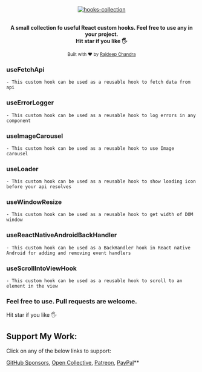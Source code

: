
<div align="center">
  <a href="#"><img src="https://github.com/Rajdeepc/hooks-collection/blob/master/React-hooks.png?raw=true" alt="hooks-collection"></a>
  <br>
  <br>
  <p>
    <b>A small collection fo useful React custom hooks.
    Feel free to use any in your project.<br>
    Hit star if you like  🖐
</b>
  </p>
  <p>
    <sub>Built with ❤︎ by
      <a href="https://github.com/Rajdeepc">Rajdeep Chandra</a> 
    </sub>
  </p>
</div>

### useFetchApi
    - This custom hook can be used as a reusable hook to fetch data from api
### useErrorLogger
    - This custom hook can be used as a reusable hook to log errors in any component
### useImageCarousel
    - This custom hook can be used as a reusable hook to use Image carousel
### useLoader
    - This custom hook can be used as a reusable hook to show loading icon before your api resolves
### useWindowResize
    - This custom hook can be used as a reusable hook to get width of DOM window
### useReactNativeAndroidBackHandler
    - This custom hook can be used as a BackHandler hook in React native Android for adding and removing event handlers 
### useScrollIntoViewHook
    - This custom hook can be used as a reusable hook to scroll to an element in the view



### Feel free to use. Pull requests are welcome. <br>
Hit star if you like  🖐


## Support My Work:

Click on any of the below links to support:

[GitHub Sponsors](https://github.com/sponsors/Rajdeepc), [Open Collective](https://opencollective.com/rajdeep-chandra), [Patreon](https://www.patreon.com/chandraraj), [PayPal](https://www.paypal.me/RajdeepC)\*\*
